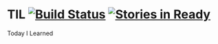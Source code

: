 TIL [![Build Status](https://travis-ci.org/darkowlzz/til.svg)](https://travis-ci.org/darkowlzz/til) [![Stories in Ready](https://badge.waffle.io/darkowlzz/til.svg?label=ready&title=Ready)](http://waffle.io/darkowlzz/til)
===

Today I Learned
